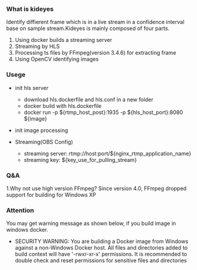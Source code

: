 ### What is kideyes
Identify diffierent frame which is in a live stream in a confidence interval base on sample stream.Kideyes is mainly composed of four parts.
1. Using docker builds a streaming server
2. Streaming by HLS
3. Processing ts files by FFmpeg(version 3.4.6) for extracting frame
4. Using OpenCV identifying images

### Usege
- init hls server
    - download hls.dockerfile and hls.conf in a new folder
    - docker build with hls.dockerfile
    - docker run \-p \$\{rtmp_host_post\}:1935 \-p \$\{hls_host_port\}:8080 \$\{image\}
- init image processing

- Streaming(OBS Config)
    - streaming server: rtmp://host:port/${nginx_rtmp_application_name}
    - streaming key: ${key_use_for_pulling_stream}

### Q&A
1.Why not use high version FFmpeg?
Since version 4.0, FFmpeg dropped support for building for Windows XP

### Attention
You may get warning message as shown below, if you build image in windows docker.

- SECURITY WARNING: You are building a Docker image from Windows against a non-Windows Docker host. All files and directories added to build context will have '-rwxr-xr-x' permissions. It is recommended to double check and reset permissions for sensitive files and directories
